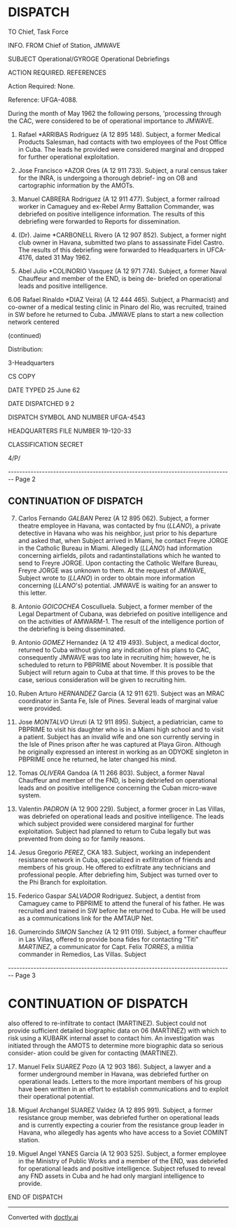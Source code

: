 # DISPATCH

TO Chief, Task Force

INFO. FROM Chief of Station, JMWAVE

SUBJECT Operational/GYROGE
Operational Debriefings

ACTION REQUIRED. REFERENCES

Action Required: None.

Reference: UFGA-4088.

During the month of May 1962 the following persons, 'processing through the CAC, were considered to be of operational importance to JMWAVE.

1. Rafael *ARRIBAS Rodriguez (A 12 895 148). Subject, a former Medical Products Salesman, had contacts with two employees of the Post Office in Cuba. The leads he provided were considered marginal and dropped for further operational exploitation.

2. Jose Francisco *AZOR Ores (A 12 911 733). Subject, a rural census taker for the INRA, is undergoing a thorough debrief- ing on OB and cartographic information by the AMOTs.

3. Manuel CABRERA Rodriguez (A 12 911 477). Subject, a former railroad worker in Camaguey and ex-Rebel Army Battalion Commander, was debriefed on positive intelligence information. The results of this debriefing were forwarded to Reports for dissemination.

4. (Dr). Jaime *CARBONELL Rivero (A 12 907 852). Subject, a former night club owner in Havana, submitted two plans to assassinate Fidel Castro. The results of this debriefing were forwarded to Headquarters in UFCA-4176, dated 31 May 1962.

5. Abel Julio *COLINORIO Vasquez (A 12 971 774). Subject, a former Naval Chauffeur and member of the END, is being de- briefed on operational leads and positive intelligence.

6.06 Rafael Rinaldo *DIAZ Veira) (A 12 444 465). Subject, a Pharmacist) and co-owner of a medical testing clinic in Pinaro del Rio, was recruited, trained in SW before he returned to Cuba. JMWAVE plans to start a new collection network centered

(continued)

Distribution:

3-Headquarters

CS COPY

DATE TYPED 25 June 62

DATE DISPATCHED 9 2

DISPATCH SYMBOL AND NUMBER UFGA-4543

HEADQUARTERS FILE NUMBER 19-120-33

CLASSIFICATION SECRET

4/P/


-------------------------------------------------------------------------------- Page 2

## CONTINUATION OF DISPATCH

7. Carlos Fernando *GALBAN* Perez (A 12 895 062). Subject, a former theatre employee in Havana, was contacted by fnu (*LLANO*), a private detective in Havana who was his neighbor, just prior to his departure and asked that, when Subject arrived in Miami, he contact Freyre JORGE in the Catholic Bureau in Miami. Allegedly (*LLANO*) had information concerning airfields, pilots and radantinstallations which he wanted to send to Freyre JORGE. Upon contacting the Catholic Welfare Bureau, Freyre JORGE was unknown to them. At the request of JMWAVE, Subject wrote to (*LLANO*) in order to obtain more information concerning (*LLANO*'s) potential. JMWAVE is waiting for an answer to this letter.

8. Antonio *GOICOCHEA* Cosculluela. Subject, a former member of the Legal Department of Cubana, was debriefed on positive intelligence and on the activities of AMWARM-1. The result of the intelligence portion of the debriefing is being disseminated.

9. Antonio *GOMEZ* Hernandez (A 12 419 493). Subject, a medical doctor, returned to Cuba without giving any indication of his plans to CAC, consequently JMWAVE was too late in recruiting him; however, he is scheduled to return to PBPRIME about November. It is possible that Subject will return again to Cuba at that time. If this proves to be the case, serious consideration will be given to recruiting him.

10. Ruben Arturo *HERNANDEZ* Garcia (A 12 911 621). Subject was an MRAC coordinator in Santa Fe, Isle of Pines. Several leads of marginal value were provided.

11. Jose *MONTALVO* Urruti (A 12 911 895). Subject, a pediatrician, came to PBPRIME to visit his daughter who is in a Miami high school and to visit a patient. Subject has an invalid wife and one son currently serving in the Isle of Pines prison after he was captured at Playa Giron. Although he originally expressed an interest in working as an ODYOKE singleton in PBPRIME once he returned, he later changed his mind.

12. Tomas *OLIVERA* Gandoa (A 11 266 803). Subject, a former Naval Chauffeur and member of the FND, is being debriefed on operational leads and on positive intelligence concerning the Cuban micro-wave system.

13. Valentin *PADRON* (A 12 900 229). Subject, a former grocer in Las Villas, was debriefed on operational leads and positive intelligence. The leads which subject provided were considered marginal for further exploitation. Subject had planned to return to Cuba legally but was prevented from doing so for family reasons.

14. Jesus Gregorio *PEREZ*, CKA 183. Subject, working an independent resistance network in Cuba, specialized in exfiltration of friends and members of his group. He offered to exfiltrate any technicians and professional people. After debriefing him, Subject was turned over to the Phi Branch for exploitation.

15. Federico Gaspar *SALVADOR* Rodriguez. Subject, a dentist from Camaguey came to PBPRIME to attend the funeral of his father. He was recruited and trained in SW before he returned to Cuba. He will be used as a communications link for the AMTAUP Net.

16. Gumercindo *SIMON* Sanchez (A 12 911 019). Subject, a former chauffeur in Las Villas, offered to provide bona fides for contacting "Titi" *MARTINEZ*, a communicator for Capt. Felix *TORRES*, a militia commander in Remedios, Las Villas. Subject


-------------------------------------------------------------------------------- Page 3

# CONTINUATION OF DISPATCH

also offered to re-infiltrate to contact (MARTINEZ). Subject
could not provide sufficient detailed biographic data on
06 (MARTINEZ) with which to risk using a KUBARK internal asset to
contact him. An investigation was initiated through the
AMOTS to determine more biographic data so serious consider-
ation could be given for contacting (MARTINEZ).

17. Manuel Felix SUAREZ Pozo (A 12 903 186). Subject, a lawyer
    and a former underground member in Havana, was debriefed
    further on operational leads. Letters to the more important
    members of his group have been written in an effort to
    establish communications and to exploit their operational
    potential.

18. Miguel Archangel SUAREZ Valdez (A 12 895 991). Subject, a
    former resistance group member, was debriefed further on
    operational leads and is currently expecting a courier from
    the resistance group leader in Havana, who allegedly has agents
    who have access to a Soviet COMINT station.

19. Miguel Angel YANES Garcia (A 12 903 525). Subject, a former
    employee in the Ministry of Public Works and a member of the
    END, was debriefed for operational leads and positive
    intelligence. Subject refused to reveal any FND assets in
    Cuba and he had only margianl intelligence to provide.

END OF DISPATCH


---
Converted with [doctly.ai](https://doctly.ai)